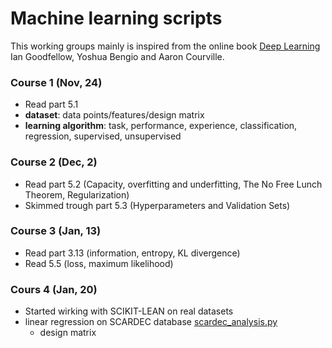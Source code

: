 # Machine learning scripts

This working groups mainly is inspired from the online book [Deep Learning](http://www.deeplearningbook.org) Ian Goodfellow, Yoshua Bengio and Aaron Courville.

### Course 1 (Nov, 24)

 * Read part 5.1
 * **dataset**: data points/features/design matrix
 * **learning algorithm**: task, performance, experience, classification, regression, supervised, unsupervised

### Course 2 (Dec, 2)
 
* Read part 5.2 (Capacity, overfitting and underfitting, The No Free Lunch Theorem, Regularization)
* Skimmed trough part 5.3 (Hyperparameters and Validation Sets)

### Course 3 (Jan, 13)

* Read part 3.13 (information, entropy, KL divergence)
* Read 5.5 (loss, maximum likelihood)

### Cours 4 (Jan, 20) 

* Started wirking with SCIKIT-LEAN on real datasets
* linear regression on SCARDEC database [scardec_analysis.py](scardec/scardec_analysis.py)
  * design matrix

